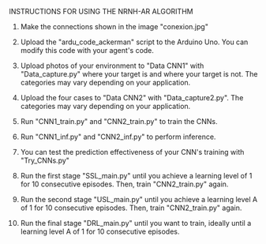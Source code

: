 INSTRUCTIONS FOR USING THE NRNH-AR ALGORITHM

1. Make the connections shown in the image "conexion.jpg"

2. Upload the "ardu_code_ackerman" script to the Arduino Uno. You can modify this code with your agent's code.

3. Upload photos of your environment to "Data CNN1" with "Data_capture.py" where your target is and where your target is not. The categories may vary depending on your application.

4. Upload the four cases to "Data CNN2" with "Data_capture2.py". The categories may vary depending on your application.

5. Run "CNN1_train.py" and "CNN2_train.py" to train the CNNs.

6. Run "CNN1_inf.py" and "CNN2_inf.py" to perform inference.

7. You can test the prediction effectiveness of your CNN's training with "Try_CNNs.py"

8. Run the first stage "SSL_main.py" until you achieve a learning level of 1 for 10 consecutive episodes. Then, train "CNN2_train.py" again.

9. Run the second stage "USL_main.py" until you achieve a learning level A of 1 for 10 consecutive episodes. Then, train "CNN2_train.py" again.

10. Run the final stage "DRL_main.py" until you want to train, ideally until a learning level A of 1 for 10 consecutive episodes.
